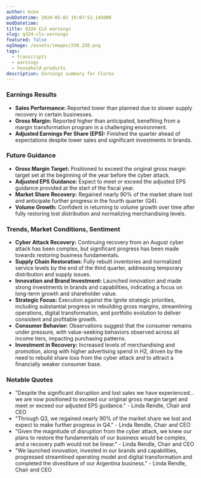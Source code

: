 ```yaml
---
author: mike
pubDatetime: 2024-05-02 19:07:52.145000
modDatetime: 
title: Q324 CLX earnings
slug: q324-clx-earnings
featured: false
ogImage: /assets/images/250_250.png
tags:
  - transcripts
  - earnings
  - household-products
description: Earnings summary for Clorox
---
```

### Earnings Results
- **Sales Performance:** Reported lower than planned due to slower supply recovery in certain businesses.
- **Gross Margin:** Reported higher than anticipated, benefiting from a margin transformation program in a challenging environment.
- **Adjusted Earnings Per Share (EPS):** Finished the quarter ahead of expectations despite lower sales and significant investments in brands.

### Future Guidance
- **Gross Margin Target:** Positioned to exceed the original gross margin target set at the beginning of the year before the cyber attack.
- **Adjusted EPS Guidance:** Expect to meet or exceed the adjusted EPS guidance provided at the start of the fiscal year.
- **Market Share Recovery:** Regained nearly 90% of the market share lost and anticipate further progress in the fourth quarter (Q4).
- **Volume Growth:** Confident in returning to volume growth over time after fully restoring lost distribution and normalizing merchandising levels.

### Trends, Market Conditions, Sentiment
- **Cyber Attack Recovery:** Continuing recovery from an August cyber attack has been complex, but significant progress has been made towards restoring business fundamentals.
- **Supply Chain Restoration:** Fully rebuilt inventories and normalized service levels by the end of the third quarter, addressing temporary distribution and supply issues.
- **Innovation and Brand Investment:** Launched innovation and made strong investments in brands and capabilities, indicating a focus on long-term growth and shareholder value.
- **Strategic Focus:** Execution against the Ignite strategic priorities, including substantial progress in rebuilding gross margins, streamlining operations, digital transformation, and portfolio evolution to deliver consistent and profitable growth.
- **Consumer Behavior:** Observations suggest that the consumer remains under pressure, with value-seeking behaviors observed across all income tiers, impacting purchasing patterns.
- **Investment in Recovery:** Increased levels of merchandising and promotion, along with higher advertising spend in H2, driven by the need to rebuild share loss from the cyber attack and to attract a financially weaker consumer base.

### Notable Quotes
- "Despite the significant disruption and lost sales we have experienced... we are now positioned to exceed our original gross margin target and meet or exceed our adjusted EPS guidance." - Linda Rendle, Chair and CEO
- "Through Q3, we regained nearly 90% of the market share we lost and expect to make further progress in Q4." - Linda Rendle, Chair and CEO
- "Given the magnitude of disruption from the cyber attack, we knew our plans to restore the fundamentals of our business would be complex, and a recovery path would not be linear." - Linda Rendle, Chair and CEO
- "We launched innovation, invested in our brands and capabilities, progressed streamlined operating model and digital transformation and completed the divestiture of our Argentina business." - Linda Rendle, Chair and CEO
